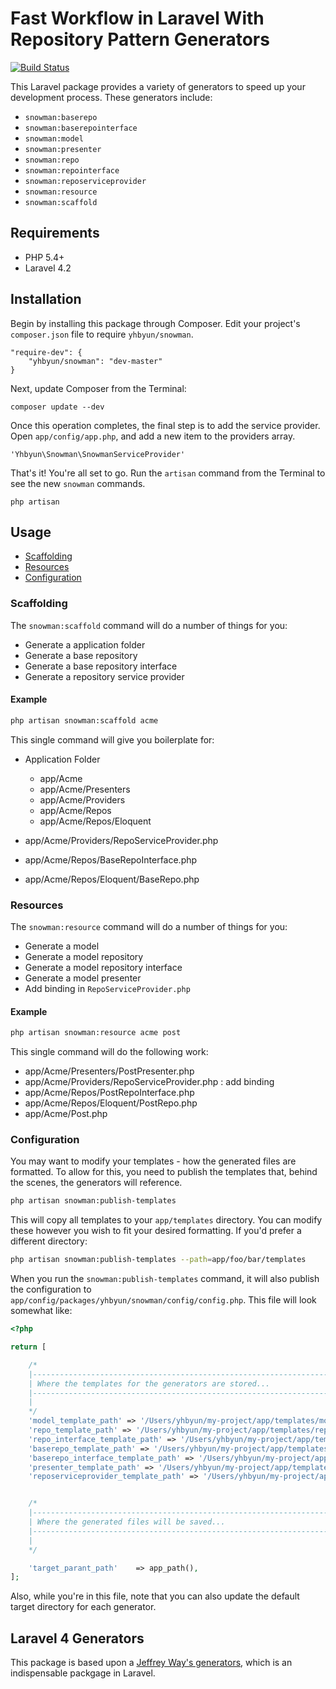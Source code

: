# Fast Workflow in Laravel With Repository Pattern Generators

[![Build Status](https://travis-ci.org/yhbyun/laravel-snowman.svg?branch=master)](https://travis-ci.org/yhbyun/laravel-snowman)


This Laravel package provides a variety of generators to speed up your development process. These generators include:

- `snowman:baserepo`
- `snowman:baserepointerface`
- `snowman:model`
- `snowman:presenter`
- `snowman:repo`
- `snowman:repointerface`
- `snowman:reposerviceprovider`
- `snowman:resource`
- `snowman:scaffold`

## Requirements

- PHP 5.4+
- Laravel 4.2


## Installation

Begin by installing this package through Composer. Edit your project's `composer.json` file to require `yhbyun/snowman`.

	"require-dev": {
		"yhbyun/snowman": "dev-master"
	}

Next, update Composer from the Terminal:

    composer update --dev

Once this operation completes, the final step is to add the service provider. Open `app/config/app.php`, and add a new item to the providers array.

    'Yhbyun\Snowman\SnowmanServiceProvider'

That's it! You're all set to go. Run the `artisan` command from the Terminal to see the new `snowman` commands.

    php artisan

## Usage

- [Scaffolding](#scaffolding)
- [Resources](#resources)
- [Configuration](#configuration)

### Scaffolding

The `snowman:scaffold` command will do a number of things for you:

- Generate a application folder
- Generate a base repository
- Generate a base repository interface
- Generate a repository service provider

#### Example

```bash
php artisan snowman:scaffold acme
```

This single command will give you boilerplate for:

* Application Folder

  - app/Acme
  - app/Acme/Presenters
  - app/Acme/Providers
  - app/Acme/Repos
  - app/Acme/Repos/Eloquent

* app/Acme/Providers/RepoServiceProvider.php
* app/Acme/Repos/BaseRepoInterface.php
* app/Acme/Repos/Eloquent/BaseRepo.php


### Resources

The `snowman:resource` command will do a number of things for you:

- Generate a model
- Generate a model repository
- Generate a model repository interface
- Generate a model presenter
- Add binding in `RepoServiceProvider.php`

#### Example

```bash
php artisan snowman:resource acme post
```

This single command will do the following work:

- app/Acme/Presenters/PostPresenter.php
- app/Acme/Providers/RepoServiceProvider.php : add binding
- app/Acme/Repos/PostRepoInterface.php
- app/Acme/Repos/Eloquent/PostRepo.php
- app/Acme/Post.php


### Configuration

You may want to modify your templates - how the generated files are formatted. To allow for this, you
need to publish the templates that, behind the scenes, the generators will reference.

```bash
php artisan snowman:publish-templates
```

This will copy all templates to your `app/templates` directory. You can modify these however you wish to fit your desired formatting. If you'd prefer a different directory:

```bash
php artisan snowman:publish-templates --path=app/foo/bar/templates
```

When you run the `snowman:publish-templates` command, it will also publish
the configuration to `app/config/packages/yhbyun/snowman/config/config.php`. This file will look somewhat like:

```php
<?php

return [

    /*
    |--------------------------------------------------------------------------
    | Where the templates for the generators are stored...
    |--------------------------------------------------------------------------
    |
    */
    'model_template_path' => '/Users/yhbyun/my-project/app/templates/model.txt',
    'repo_template_path' => '/Users/yhbyun/my-project/app/templates/repo.txt',
    'repo_interface_template_path' => '/Users/yhbyun/my-project/app/templates/repo_interface.txt',
    'baserepo_template_path' => '/Users/yhbyun/my-project/app/templates/baserepo.txt',
    'baserepo_interface_template_path' => '/Users/yhbyun/my-project/app/templates/baserepo_interface.txt',
    'presenter_template_path' => '/Users/yhbyun/my-project/app/templates/presenter.txt',
    'reposerviceprovider_template_path' => '/Users/yhbyun/my-project/app/templates/reposerviceprovider.txt',


    /*
    |--------------------------------------------------------------------------
    | Where the generated files will be saved...
    |--------------------------------------------------------------------------
    |
    */

    'target_parant_path'	=> app_path(),
];
```

Also, while you're in this file, note that you can also update the default target directory for each generator.


## Laravel 4 Generators

This package is based upon a [Jeffrey Way's generators](https://github.com/JeffreyWay/Laravel-4-Generators), which is an indispensable packgage in Laravel.

